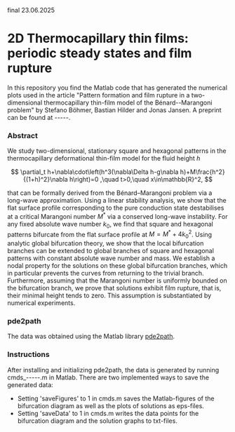 final 23.06.2025
# 2D Thermocapillary thin films: periodic steady states and film rupture

In this repository you find the Matlab code that has generated the numerical plots used in the article "Pattern formation and film rupture in a two-dimensional thermocapillary thin-film model of the Bénard--Marangoni problem" by Stefano Böhmer, Bastian Hilder and Jonas Jansen. 
A preprint can be found at -----.

### Abstract

We study two-dimensional, stationary square and hexagonal patterns in the thermocapillary deformational thin-film model for the fluid height $h$ 

$$
    \partial_t h+\nabla\cdot\left(h^3(\nabla\Delta h-g\nabla h)+M\frac{h^2}{(1+h)^2}\nabla h\right)=0
    ,\quad t>0,\quad x\in\mathbb{R}^2,
$$

that can be formally derived from the Bénard–Marangoni problem via a long-wave approximation. Using a linear stability analysis, we show that the flat surface profile corresponding to the pure conduction state destabilises at a critical Marangoni number $M^\ast$ via a conserved long-wave instability. For any fixed absolute wave number $k_0$, we find that square and hexagonal patterns bifurcate from the flat surface profile at $M=M^\ast + 4k_0^2$. Using analytic global bifurcation theory, we show that the local bifurcation branches can be extended to global branches of square and hexagonal patterns with constant absolute wave number and mass. We establish a nodal property for the solutions on these global bifurcation branches, which in particular prevents the curves from returning to the trivial branch. Furthermore, assuming that the Marangoni number is uniformly bounded on the bifurcation branch, we prove that solutions exhibit film rupture, that is, their minimal height tends to zero. This assumption is substantiated by numerical experiments.
### pde2path

The data was obtained using the Matlab library [pde2path](https://www.staff.uni-oldenburg.de/hannes.uecker/pde2path/index.html). 

### Instructions

After installing and initializing pde2path, the data is generated by running cmds_-----.m in Matlab. 
There are two implemented ways to save the generated data:
- Setting 'saveFigures' to 1 in cmds.m saves the Matlab-figures of the bifurcation diagram as well as the plots of solutions as eps-files. 
- Setting 'saveData' to 1 in cmds.m writes the data points for the bifurcation diagram and the solution graphs to txt-files.
